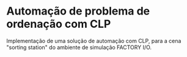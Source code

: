 # Automação de problema de ordenação com CLP
Implementação de uma solução de automação com CLP, para a cena "sorting station" do ambiente de simulação FACTORY I/O.
